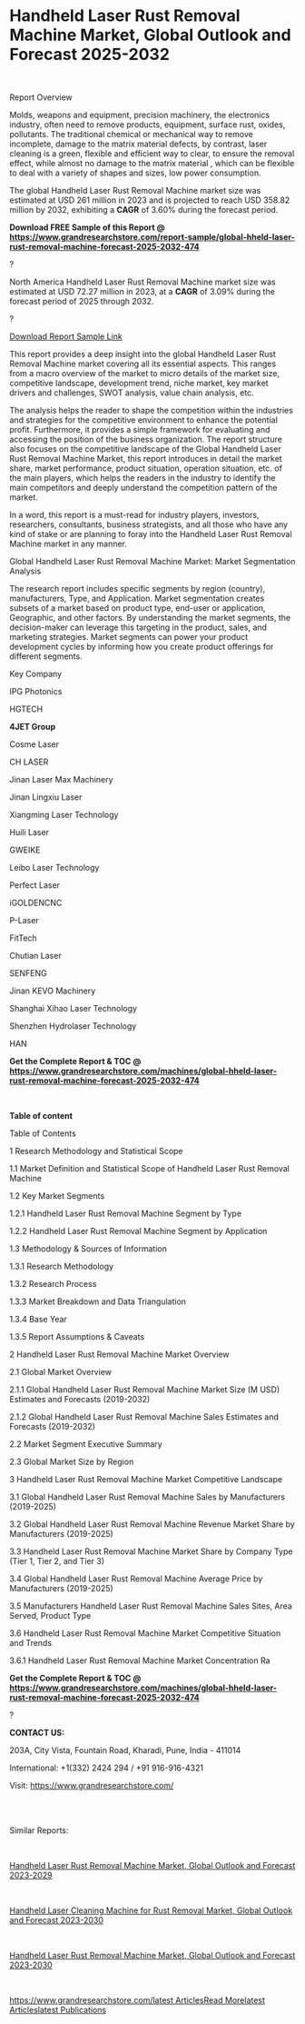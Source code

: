 <h1>Handheld Laser Rust Removal Machine Market, Global Outlook and Forecast 2025-2032</h1><br/><p>Report Overview</p>
 
 
 
 <p>Molds, weapons and equipment, precision machinery, the electronics industry, often need to remove products, equipment, surface rust, oxides, pollutants. The traditional chemical or mechanical way to remove incomplete, damage to the matrix material defects, by contrast, laser cleaning is a green, flexible and efficient way to clear, to ensure the removal effect, while almost no damage to the matrix material , which can be flexible to deal with a variety of shapes and sizes, low power consumption.</p>
 
 
 
 <p>The global Handheld Laser Rust Removal Machine market size was estimated at USD 261 million in 2023 and is projected to reach USD 358.82 million by 2032, exhibiting a <strong>CAGR</strong> of 3.60% during the forecast period.</p>
 
 
 
 <div><b>Download FREE Sample of this Report @ <a href="https://www.grandresearchstore.com/report-sample/global-hheld-laser-rust-removal-machine-forecast-2025-2032-474">https://www.grandresearchstore.com/report-sample/global-hheld-laser-rust-removal-machine-forecast-2025-2032-474</a></b></div>
 
 
 
 <p>? </p>
 
 
 
 <p>North America Handheld Laser Rust Removal Machine market size was estimated at USD 72.27 million in 2023, at a <strong>CAGR</strong> of 3.09% during the forecast period of 2025 through 2032.</p>
 
 
 
 <p>? </p>
 
 
 
 <p><a href="https://www.grandresearchstore.com/mr-admin/report-sample/global-hheld-laser-rust-removal-machine-forecast-2025-2032-474">Download Report Sample Link</a></p>
 
 
 
 <p>This report provides a deep insight into the global Handheld Laser Rust Removal Machine market covering all its essential aspects. This ranges from a macro overview of the market to micro details of the market size, competitive landscape, development trend, niche market, key market drivers and challenges, SWOT analysis, value chain analysis, etc.</p>
 
 
 
 <p>The analysis helps the reader to shape the competition within the industries and strategies for the competitive environment to enhance the potential profit. Furthermore, it provides a simple framework for evaluating and accessing the position of the business organization. The report structure also focuses on the competitive landscape of the Global Handheld Laser Rust Removal Machine Market, this report introduces in detail the market share, market performance, product situation, operation situation, etc. of the main players, which helps the readers in the industry to identify the main competitors and deeply understand the competition pattern of the market.</p>
 
 
 
 <p>In a word, this report is a must-read for industry players, investors, researchers, consultants, business strategists, and all those who have any kind of stake or are planning to foray into the Handheld Laser Rust Removal Machine market in any manner.</p>
 
 
 
 <p>Global Handheld Laser Rust Removal Machine Market: Market Segmentation Analysis</p>
 
 
 
 <p>The research report includes specific segments by region (country), manufacturers, Type, and Application. Market segmentation creates subsets of a market based on product type, end-user or application, Geographic, and other factors. By understanding the market segments, the decision-maker can leverage this targeting in the product, sales, and marketing strategies. Market segments can power your product development cycles by informing how you create product offerings for different segments.</p>
 
 
 
 <p>Key Company</p>
 
 
 
 <p>IPG Photonics</p>
 
 
 
 <p>HGTECH</p>
 
 
 
 <p><strong>4JET Group</strong></p>
 
 
 
 <p>Cosme Laser</p>
 
 
 
 <p>CH LASER</p>
 
 
 
 <p>Jinan Laser Max Machinery</p>
 
 
 
 <p>Jinan Lingxiu Laser</p>
 
 
 
 <p>Xiangming Laser Technology</p>
 
 
 
 <p>Huili Laser</p>
 
 
 
 <p>GWEIKE</p>
 
 
 
 <p>Leibo Laser Technology</p>
 
 
 
 <p>Perfect Laser</p>
 
 
 
 <p>iGOLDENCNC</p>
 
 
 
 <p>P-Laser</p>
 
 
 
 <p>FitTech</p>
 
 
 
 <p>Chutian Laser</p>
 
 
 
 <p>SENFENG</p>
 
 
 
 <p>Jinan KEVO Machinery</p>
 
 
 
 <p>Shanghai Xihao Laser Technology</p>
 
 
 
 <p>Shenzhen Hydrolaser Technology</p>
 
 
 
 <p>HAN</p>
 
 
 
 <div><b>Get the Complete Report & TOC @ <a href="https://www.grandresearchstore.com/machines/global-hheld-laser-rust-removal-machine-forecast-2025-2032-474">https://www.grandresearchstore.com/machines/global-hheld-laser-rust-removal-machine-forecast-2025-2032-474</a></b></div>
 
 
 
 <p><br />
 
 <b>Table of content</b></p>
 
 
 
 <p>Table of Contents<br />
 
 1 Research Methodology and Statistical Scope<br />
 
 1.1 Market Definition and Statistical Scope of Handheld Laser Rust Removal Machine<br />
 
 1.2 Key Market Segments<br />
 
 1.2.1 Handheld Laser Rust Removal Machine Segment by Type<br />
 
 1.2.2 Handheld Laser Rust Removal Machine Segment by Application<br />
 
 1.3 Methodology & Sources of Information<br />
 
 1.3.1 Research Methodology<br />
 
 1.3.2 Research Process<br />
 
 1.3.3 Market Breakdown and Data Triangulation<br />
 
 1.3.4 Base Year<br />
 
 1.3.5 Report Assumptions & Caveats<br />
 
 2 Handheld Laser Rust Removal Machine Market Overview<br />
 
 2.1 Global Market Overview<br />
 
 2.1.1 Global Handheld Laser Rust Removal Machine Market Size (M USD) Estimates and Forecasts (2019-2032)<br />
 
 2.1.2 Global Handheld Laser Rust Removal Machine Sales Estimates and Forecasts (2019-2032)<br />
 
 2.2 Market Segment Executive Summary<br />
 
 2.3 Global Market Size by Region<br />
 
 3 Handheld Laser Rust Removal Machine Market Competitive Landscape<br />
 
 3.1 Global Handheld Laser Rust Removal Machine Sales by Manufacturers (2019-2025)<br />
 
 3.2 Global Handheld Laser Rust Removal Machine Revenue Market Share by Manufacturers (2019-2025)<br />
 
 3.3 Handheld Laser Rust Removal Machine Market Share by Company Type (Tier 1, Tier 2, and Tier 3)<br />
 
 3.4 Global Handheld Laser Rust Removal Machine Average Price by Manufacturers (2019-2025)<br />
 
 3.5 Manufacturers Handheld Laser Rust Removal Machine Sales Sites, Area Served, Product Type<br />
 
 3.6 Handheld Laser Rust Removal Machine Market Competitive Situation and Trends<br />
 
 3.6.1 Handheld Laser Rust Removal Machine Market Concentration Ra</p>
 
 
 
 <div><b>Get the Complete Report & TOC @ <a href="https://www.grandresearchstore.com/machines/global-hheld-laser-rust-removal-machine-forecast-2025-2032-474">https://www.grandresearchstore.com/machines/global-hheld-laser-rust-removal-machine-forecast-2025-2032-474</a></b></div>
 
 
 
 <p>? </p>
 
 
 
 <p><b>CONTACT US:</b><br />
 
 203A, City Vista, Fountain Road, Kharadi, Pune, India - 411014<br />
 
 International: +1(332) 2424 294 / +91 916-916-4321<br />
 
 Visit: <a href="https://www.grandresearchstore.com/">https://www.grandresearchstore.com/</a><br />
 
 <br />
 
 <br />
 
 Similar Reports:<br />
 
 <br />
 
 <a href="https://www.grandresearchstore.com/machines/global-hheld-laser-rust-removal-machine-forecast-2023-2029-517">Handheld Laser Rust Removal Machine Market, Global Outlook and Forecast 2023-2029</a><br />
 
 <br />
 
 <a href="https://www.grandresearchstore.com/machines/global-hheld-laser-cleaning-machine-for-rust-removal-forecast-2023-2030-424">Handheld Laser Cleaning Machine for Rust Removal Market, Global Outlook and Forecast 2023-2030</a><br />
 
 <br />
 
 <a href="https://www.grandresearchstore.com/machines/global-hheld-laser-rust-removal-machine-forecast-2023-2030-541">Handheld Laser Rust Removal Machine Market, Global Outlook and Forecast 2023-2030</a><br />
 
 <br />
 
 <a href="https://gyeongbokgung.com">https://www.grandresearchstore.com/</a><a href="https://hallyeomaritime.com">latest Articles</a><a href="https://jingwansa.com">Read More</a><a href="https://nguoiviet.jp/">latest Articles</a><a href="https://www.intelmarketresearch.com/">latest Publications</a></p>